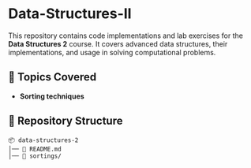 # Data-Structures-II

This repository contains code implementations and lab exercises for the **Data Structures 2** course. It covers advanced data structures, their implementations, and usage in solving computational problems.  

## 📌 Topics Covered  
- **Sorting techniques**  


## 📂 Repository Structure  
```plaintext
📦 data-structures-2  
│── 📜 README.md  
│── 📂 sortings/


